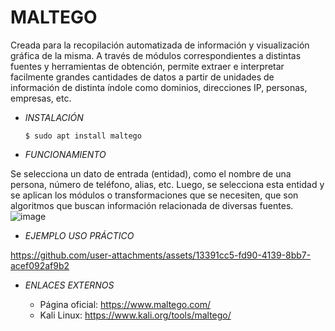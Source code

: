 # **MALTEGO**

Creada para la recopilación automatizada de información y visualización gráfica de la misma. A través de módulos correspondientes a distintas fuentes y herramientas de obtención, permite extraer e interpretar facilmente grandes cantidades de datos a partir de unidades de información de distinta índole como dominios, direcciones IP, personas, empresas, etc.

- *INSTALACIÓN*

      $ sudo apt install maltego

- *FUNCIONAMIENTO*

Se selecciona un dato de entrada (entidad), como el nombre de una persona, número de teléfono, alias, etc. Luego, se selecciona esta entidad y se aplican los módulos o transformaciones que se necesiten, que son algoritmos que buscan información relacionada de diversas fuentes.
![image](https://github.com/user-attachments/assets/9217a159-b102-4e18-a020-0a16209f84f5)


- *EJEMPLO USO PRÁCTICO*


https://github.com/user-attachments/assets/13391cc5-fd90-4139-8bb7-acef092af9b2



- *ENLACES EXTERNOS*

  - Página oficial: https://www.maltego.com/
  - Kali Linux: https://www.kali.org/tools/maltego/
